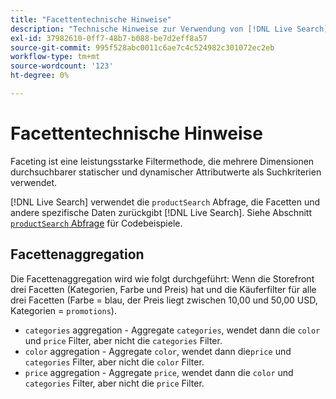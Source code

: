 ```yaml
---
title: "Facettentechnische Hinweise"
description: "Technische Hinweise zur Verwendung von [!DNL Live Search] Facetten."
exl-id: 37982610-0ff7-48b7-b088-be7d2eff8a57
source-git-commit: 995f528abc0011c6ae7c4c524982c301072ec2eb
workflow-type: tm+mt
source-wordcount: '123'
ht-degree: 0%

---
```


# Facettentechnische Hinweise

Faceting ist eine leistungsstarke Filtermethode, die mehrere Dimensionen durchsuchbarer statischer und dynamischer Attributwerte als Suchkriterien verwendet.

[!DNL Live Search] verwendet die `productSearch` Abfrage, die Facetten und andere spezifische Daten zurückgibt [!DNL Live Search]. Siehe Abschnitt [`productSearch` Abfrage](https://developer.adobe.com/commerce/webapi/graphql/schema/live-search/queries/product-search/) für Codebeispiele.

## Facettenaggregation

Die Facettenaggregation wird wie folgt durchgeführt: Wenn die Storefront drei Facetten (Kategorien, Farbe und Preis) hat und die Käuferfilter für alle drei Facetten (Farbe = blau, der Preis liegt zwischen 10,00 und 50,00 USD, Kategorien = `promotions`).

* `categories` aggregation - Aggregate `categories`, wendet dann die `color` und `price` Filter, aber nicht die `categories` Filter.
* `color` aggregation - Aggregate `color`, wendet dann die`price` und `categories` Filter, aber nicht die `color` Filter.
* `price` aggregation - Aggregate `price`, wendet dann die `color` und `categories` Filter, aber nicht die `price` Filter.
